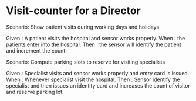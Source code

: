 # Visit-counter for a Director

Scenario: Show patient visits during working days and holidays

  Given : A patient visits the hospital and sensor works properly.
  When : the patients enter into the hospital. 
  Then : the sensor will identify the patient and increment the count. 

Scenario: Compute parking slots to reserve for visiting specialists

  Given : Specialist visits and  sensor works properly and entry card is issued.
  When : Whenever specialist visit the hospital.
  Then : Sensor identify the specialist and then issues an identity card and increases the count of visitor and reserve parking lot.

